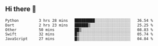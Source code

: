 ## Hi there 👋

<!--
**whirlun/whirlun** is a ✨ _special_ ✨ repository because its `README.md` (this file) appears on your GitHub profile.

Here are some ideas to get you started:

- 🔭 I’m currently working on ...
- 🌱 I’m currently learning ...
- 👯 I’m looking to collaborate on ...
- 🤔 I’m looking for help with ...
- 💬 Ask me about ...
- 📫 How to reach me: ...
- 😄 Pronouns: ...
- ⚡ Fun fact: ...
-->
<!--START_SECTION:waka-->

```txt
Python         3 hrs 28 mins   █████████░░░░░░░░░░░░░░░░   36.54 %
Dart           2 hrs 23 mins   ██████▒░░░░░░░░░░░░░░░░░░   25.25 %
Other          50 mins         ██▒░░░░░░░░░░░░░░░░░░░░░░   08.83 %
Swift          32 mins         █▒░░░░░░░░░░░░░░░░░░░░░░░   05.74 %
JavaScript     27 mins         █▒░░░░░░░░░░░░░░░░░░░░░░░   04.84 %
```

<!--END_SECTION:waka-->
